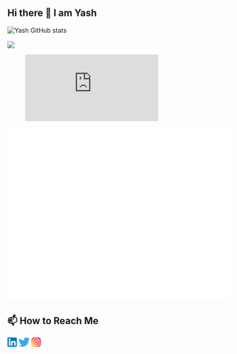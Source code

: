## Hi there 👋 I am Yash

<!--
**yashpal2104/yashpal2104** is a ✨ _special_ ✨ repository because its `README.md` (this file) appears on your GitHub profile.

Here are some ideas to get you started:

- 🔭 I’m currently working on ...
- 🌱 I’m currently learning ...
- 👯 I’m looking to collaborate on ...
- 🤔 I’m looking for help with ...
- 💬 Ask me about ...
- 📫 How to reach me: ...
- 😄 Pronouns: ...
- ⚡ Fun fact: ...
-->

![Yash GitHub stats](https://github-readme-stats.vercel.app/api?username=yashpal2104&show=reviews,discussions_started,discussions_answered,prs_merged,prs_merged_percentage&theme=radical)


<a href="https://github.com/yashpal2104/convoychat">
  <img height=200 align="center" src="https://github-readme-stats.vercel.app/api/top-langs?username=yashpal2104&layout=compact&langs_count=8&card_width=320&theme=radical" />
</a>
<figure><embed src="https://wakatime.com/share/@yashpal2104/f4c37b99-6085-41f2-b92d-84e840573a95.svg"></embed></figure>




![Metrics](/github-metrics.svg)

	



## 📫 How to Reach Me

 <a href="https://www.linkedin.com/in/yash-pal-88621224b/">
 <img align=”left” src=images/linkedin.png alt=”Yash | LinkedIn” width=”21px” height="21px" /></a>
 <a href="https://x.com/yashtwtss">
 <img align=”left” src=images/twitter.svg alt=”Yash | Twitter” width=”21px” height="21px" /></a>
  <a href="https://www.instagram.com/iam_yaaash/">
 <img align=”left” src=images/instagram.png alt=”Yash | Instagram” width=”21px” height="21px" /></a>

 



